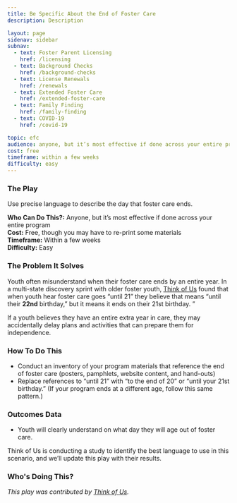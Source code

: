 ```yaml
---
title: Be Specific About the End of Foster Care
description: Description

layout: page
sidenav: sidebar
subnav:
  - text: Foster Parent Licensing
    href: /licensing
  - text: Background Checks
    href: /background-checks
  - text: License Renewals
    href: /renewals
  - text: Extended Foster Care
    href: /extended-foster-care
  - text: Family Finding
    href: /family-finding
  - text: COVID-19
    href: /covid-19

topic: efc
audience: anyone, but it’s most effective if done across your entire program
cost: free
timeframe: within a few weeks
difficulty: easy
---
```



### The Play

Use precise language to describe the day that foster care ends.

**Who Can Do This?:**
Anyone, but it’s most effective if done across your entire program<br />
**Cost:**
Free, though you may have to re-print some materials<br />
**Timeframe:**
Within a few weeks<br />
**Difficulty:**
Easy<br />

### The Problem It Solves

Youth often misunderstand when their foster care ends by an entire year. In a multi-state discovery sprint with older foster youth, [Think of Us](https://www.thinkof-us.org) found that when youth hear foster care goes “until 21” they believe that means “until their **22nd** birthday,” but it means it ends on their 21st birthday. ” 

If a youth believes they have an entire extra year in care, they may accidentally delay plans and activities that can prepare them for independence.


### How To Do This

* Conduct an inventory of your program materials that reference the end of foster care (posters, pamphlets, website content, and hand-outs)
* Replace references to “until 21” with “to the end of 20” or “until your 21st birthday.” (If your program ends at a different age, follow this same pattern.)


### Outcomes Data

* Youth will clearly understand on what day they will age out of foster care.

Think of Us is conducting a study to identify the best language to use in this scenario, and we’ll update this play with their results.

### Who's Doing This?



*This play was contributed by [Think of Us](https://thinkof-us.org).*